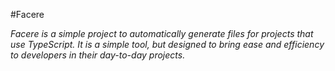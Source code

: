 #Facere

*Facere is a simple project to automatically generate files for projects that use TypeScript.
It is a simple tool, but designed to bring ease and efficiency to developers in their day-to-day projects.*